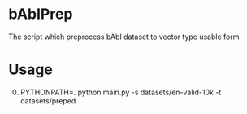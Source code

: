 # bAbIPrep
The script which preprocess bAbI dataset to vector type usable form

# Usage
0. PYTHONPATH=. python main.py -s datasets/en-valid-10k -t datasets/preped
